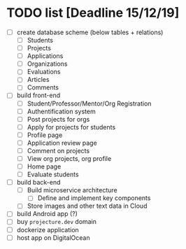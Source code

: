 # TODO list [Deadline 15/12/19]
- [ ] create database scheme (below tables + relations)
    - [ ] Students
    - [ ] Projects
    - [ ] Applications
    - [ ] Organizations
    - [ ] Evaluations
    - [ ] Articles
    - [ ] Comments
- [ ] build front-end
    - [ ] Student/Professor/Mentor/Org Registration
    - [ ] Authentification system
    - [ ] Post projects for orgs
    - [ ] Apply for projects for students
    - [ ] Profile page
    - [ ] Application review page
    - [ ] Comment on projects
    - [ ] View org projects, org profile
    - [ ] Home page
    - [ ] Evaluate students
- [ ] build back-end
    - [ ] Build microservice architecture
        - [ ] Define and implement key components
    - [ ] Store images and other text data in Cloud
- [ ] build Android app (?)
- [ ] buy `projecture.dev` domain
- [ ] dockerize application
- [ ] host app on DigitalOcean
